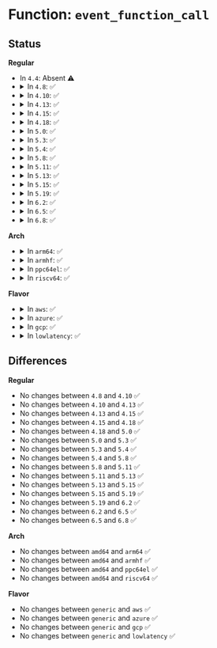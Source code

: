 # Function: <code>event_function_call</code>

## Status
<b>Regular</b>
<ul>
<li>
In <code>4.4</code>: Absent ⚠️
</li>
<li>
<details>
<summary>In <code>4.8</code>: ✅</summary>

```c
void event_function_call(struct perf_event *event, event_f func, void *data);
```

**Collision:** Unique Static

**Inline:** No

**Transformation:** False

**Instances:**

```
In kernel/events/core.c (ffffffff8118fd20)
Location: kernel/events/core.c:245
Inline: False
Direct callers:
  - kernel/events/core.c:perf_pmu_migrate_context
  - kernel/events/core.c:SYSC_perf_event_open
  - kernel/events/core.c:SYSC_perf_event_open
  - kernel/events/core.c:perf_ioctl
  - kernel/events/core.c:perf_event_release_kernel
  - kernel/events/core.c:perf_event_release_kernel
  - kernel/events/core.c:_perf_event_enable
  - kernel/events/core.c:_perf_event_disable
```
**Symbols:**

```
ffffffff8118fd20-ffffffff8118fe44: event_function_call (STB_LOCAL)
```
</details>
</li>
<li>
<details>
<summary>In <code>4.10</code>: ✅</summary>

```c
void event_function_call(struct perf_event *event, event_f func, void *data);
```

**Collision:** Unique Static

**Inline:** No

**Transformation:** False

**Instances:**

```
In kernel/events/core.c (ffffffff8119fc90)
Location: kernel/events/core.c:245
Inline: False
Direct callers:
  - kernel/events/core.c:perf_ioctl
  - kernel/events/core.c:_perf_event_enable
  - kernel/events/core.c:_perf_event_disable
  - kernel/events/core.c:perf_remove_from_context
```
**Symbols:**

```
ffffffff8119fc90-ffffffff8119fdb1: event_function_call (STB_LOCAL)
```
</details>
</li>
<li>
<details>
<summary>In <code>4.13</code>: ✅</summary>

```c
void event_function_call(struct perf_event *event, event_f func, void *data);
```

**Collision:** Unique Static

**Inline:** No

**Transformation:** False

**Instances:**

```
In kernel/events/core.c (ffffffff811a78b0)
Location: kernel/events/core.c:249
Inline: False
Direct callers:
  - kernel/events/core.c:perf_ioctl
  - kernel/events/core.c:_perf_event_enable
  - kernel/events/core.c:_perf_event_disable
  - kernel/events/core.c:perf_remove_from_context
```
**Symbols:**

```
ffffffff811a78b0-ffffffff811a79d1: event_function_call (STB_LOCAL)
```
</details>
</li>
<li>
<details>
<summary>In <code>4.15</code>: ✅</summary>

```c
void event_function_call(struct perf_event *event, event_f func, void *data);
```

**Collision:** Unique Static

**Inline:** No

**Transformation:** False

**Instances:**

```
In kernel/events/core.c (ffffffff811bb020)
Location: kernel/events/core.c:249
Inline: False
Direct callers:
  - kernel/events/core.c:perf_ioctl
  - kernel/events/core.c:_perf_event_enable
  - kernel/events/core.c:_perf_event_disable
  - kernel/events/core.c:perf_remove_from_context
```
**Symbols:**

```
ffffffff811bb020-ffffffff811bb143: event_function_call (STB_LOCAL)
```
</details>
</li>
<li>
<details>
<summary>In <code>4.18</code>: ✅</summary>

```c
void event_function_call(struct perf_event *event, event_f func, void *data);
```

**Collision:** Unique Static

**Inline:** No

**Transformation:** False

**Instances:**

```
In kernel/events/core.c (ffffffff811daf40)
Location: kernel/events/core.c:249
Inline: False
Direct callers:
  - kernel/events/core.c:_perf_ioctl
  - kernel/events/core.c:_perf_event_enable
  - kernel/events/core.c:_perf_event_disable
  - kernel/events/core.c:perf_remove_from_context
```
**Symbols:**

```
ffffffff811daf40-ffffffff811db066: event_function_call (STB_LOCAL)
```
</details>
</li>
<li>
<details>
<summary>In <code>5.0</code>: ✅</summary>

```c
void event_function_call(struct perf_event *event, event_f func, void *data);
```

**Collision:** Unique Static

**Inline:** No

**Transformation:** False

**Instances:**

```
In kernel/events/core.c (ffffffff811eb280)
Location: kernel/events/core.c:249
Inline: False
Direct callers:
  - kernel/events/core.c:_perf_ioctl
  - kernel/events/core.c:_perf_event_enable
  - kernel/events/core.c:_perf_event_disable
  - kernel/events/core.c:perf_remove_from_context
```
**Symbols:**

```
ffffffff811eb280-ffffffff811eb3a6: event_function_call (STB_LOCAL)
```
</details>
</li>
<li>
<details>
<summary>In <code>5.3</code>: ✅</summary>

```c
void event_function_call(struct perf_event *event, event_f func, void *data);
```

**Collision:** Unique Static

**Inline:** No

**Transformation:** False

**Instances:**

```
In kernel/events/core.c (ffffffff81201d30)
Location: kernel/events/core.c:248
Inline: False
Direct callers:
  - kernel/events/core.c:_perf_ioctl
  - kernel/events/core.c:_perf_event_enable
  - kernel/events/core.c:_perf_event_disable
  - kernel/events/core.c:perf_remove_from_context
```
**Symbols:**

```
ffffffff81201d30-ffffffff81201e52: event_function_call (STB_LOCAL)
```
</details>
</li>
<li>
<details>
<summary>In <code>5.4</code>: ✅</summary>

```c
void event_function_call(struct perf_event *event, event_f func, void *data);
```

**Collision:** Unique Static

**Inline:** No

**Transformation:** False

**Instances:**

```
In kernel/events/core.c (ffffffff8120ebe0)
Location: kernel/events/core.c:248
Inline: False
Direct callers:
  - kernel/events/core.c:_perf_ioctl
  - kernel/events/core.c:_perf_event_enable
  - kernel/events/core.c:_perf_event_disable
  - kernel/events/core.c:perf_remove_from_context
```
**Symbols:**

```
ffffffff8120ebe0-ffffffff8120ed02: event_function_call (STB_LOCAL)
```
</details>
</li>
<li>
<details>
<summary>In <code>5.8</code>: ✅</summary>

```c
void event_function_call(struct perf_event *event, event_f func, void *data);
```

**Collision:** Unique Static

**Inline:** No

**Transformation:** False

**Instances:**

```
In kernel/events/core.c (ffffffff81238a60)
Location: kernel/events/core.c:255
Inline: False
Direct callers:
  - kernel/events/core.c:perf_pmu_migrate_context
  - kernel/events/core.c:__do_sys_perf_event_open
  - kernel/events/core.c:_perf_event_period
  - kernel/events/core.c:_perf_event_enable
  - kernel/events/core.c:_perf_event_disable
```
**Symbols:**

```
ffffffff81238a60-ffffffff81238bbe: event_function_call (STB_LOCAL)
```
</details>
</li>
<li>
<details>
<summary>In <code>5.11</code>: ✅</summary>

```c
void event_function_call(struct perf_event *event, event_f func, void *data);
```

**Collision:** Unique Static

**Inline:** No

**Transformation:** False

**Instances:**

```
In kernel/events/core.c (ffffffff812429e0)
Location: kernel/events/core.c:258
Inline: False
Direct callers:
  - kernel/events/core.c:perf_pmu_migrate_context
  - kernel/events/core.c:__do_sys_perf_event_open
  - kernel/events/core.c:_perf_event_period
  - kernel/events/core.c:_perf_event_enable
  - kernel/events/core.c:_perf_event_disable
```
**Symbols:**

```
ffffffff812429e0-ffffffff81242b3d: event_function_call (STB_LOCAL)
```
</details>
</li>
<li>
<details>
<summary>In <code>5.13</code>: ✅</summary>

```c
void event_function_call(struct perf_event *event, event_f func, void *data);
```

**Collision:** Unique Static

**Inline:** No

**Transformation:** False

**Instances:**

```
In kernel/events/core.c (ffffffff81247e40)
Location: kernel/events/core.c:259
Inline: False
Direct callers:
  - kernel/events/core.c:_perf_event_period
  - kernel/events/core.c:_perf_event_enable
  - kernel/events/core.c:_perf_event_disable
  - kernel/events/core.c:perf_remove_from_context
```
**Symbols:**

```
ffffffff81247e40-ffffffff81247f9d: event_function_call (STB_LOCAL)
```
</details>
</li>
<li>
<details>
<summary>In <code>5.15</code>: ✅</summary>

```c
void event_function_call(struct perf_event *event, event_f func, void *data);
```

**Collision:** Unique Static

**Inline:** No

**Transformation:** False

**Instances:**

```
In kernel/events/core.c (ffffffff812821a0)
Location: kernel/events/core.c:260
Inline: False
Direct callers:
  - kernel/events/core.c:_perf_event_period
  - kernel/events/core.c:_perf_event_enable
  - kernel/events/core.c:_perf_event_disable
  - kernel/events/core.c:perf_remove_from_context
```
**Symbols:**

```
ffffffff812821a0-ffffffff812822fd: event_function_call (STB_LOCAL)
```
</details>
</li>
<li>
<details>
<summary>In <code>5.19</code>: ✅</summary>

```c
void event_function_call(struct perf_event *event, event_f func, void *data);
```

**Collision:** Unique Static

**Inline:** No

**Transformation:** False

**Instances:**

```
In kernel/events/core.c (ffffffff812d1980)
Location: kernel/events/core.c:260
Inline: False
Direct callers:
  - kernel/events/core.c:perf_event_task_disable
  - kernel/events/core.c:perf_event_task_disable
  - kernel/events/core.c:_perf_ioctl
  - kernel/events/core.c:_perf_ioctl
  - kernel/events/core.c:_perf_event_period
  - kernel/events/core.c:perf_event_pause
  - kernel/events/core.c:_perf_event_enable
  - kernel/events/core.c:perf_event_disable
  - kernel/events/core.c:perf_remove_from_context
```
**Symbols:**

```
ffffffff812d1980-ffffffff812d1ae7: event_function_call (STB_LOCAL)
```
</details>
</li>
<li>
<details>
<summary>In <code>6.2</code>: ✅</summary>

```c
void event_function_call(struct perf_event *event, event_f func, void *data);
```

**Collision:** Unique Static

**Inline:** No

**Transformation:** False

**Instances:**

```
In kernel/events/core.c (ffffffff8133a750)
Location: kernel/events/core.c:263
Inline: False
Direct callers:
  - kernel/events/core.c:perf_event_task_disable
  - kernel/events/core.c:perf_event_task_disable
  - kernel/events/core.c:_perf_ioctl
  - kernel/events/core.c:_perf_ioctl
  - kernel/events/core.c:_perf_event_period
  - kernel/events/core.c:perf_event_pause
  - kernel/events/core.c:_perf_event_enable
  - kernel/events/core.c:perf_event_disable
  - kernel/events/core.c:perf_remove_from_context
```
**Symbols:**

```
ffffffff8133a750-ffffffff8133a8b0: event_function_call (STB_LOCAL)
```
</details>
</li>
<li>
<details>
<summary>In <code>6.5</code>: ✅</summary>

```c
void event_function_call(struct perf_event *event, event_f func, void *data);
```

**Collision:** Unique Static

**Inline:** No

**Transformation:** False

**Instances:**

```
In kernel/events/core.c (ffffffff8136b630)
Location: kernel/events/core.c:263
Inline: False
Direct callers:
  - kernel/events/core.c:perf_event_task_disable
  - kernel/events/core.c:perf_event_task_disable
  - kernel/events/core.c:_perf_ioctl
  - kernel/events/core.c:_perf_ioctl
  - kernel/events/core.c:_perf_event_period
  - kernel/events/core.c:perf_event_pause
  - kernel/events/core.c:_perf_event_enable
  - kernel/events/core.c:perf_event_disable
  - kernel/events/core.c:perf_remove_from_context
```
**Symbols:**

```
ffffffff8136b630-ffffffff8136b790: event_function_call (STB_LOCAL)
```
</details>
</li>
<li>
<details>
<summary>In <code>6.8</code>: ✅</summary>

```c
void event_function_call(struct perf_event *event, event_f func, void *data);
```

**Collision:** Unique Static

**Inline:** No

**Transformation:** False

**Instances:**

```
In kernel/events/core.c (ffffffff813942b0)
Location: kernel/events/core.c:263
Inline: False
Direct callers:
  - kernel/events/core.c:perf_event_task_disable
  - kernel/events/core.c:perf_event_task_disable
  - kernel/events/core.c:_perf_ioctl
  - kernel/events/core.c:_perf_ioctl
  - kernel/events/core.c:_perf_event_period
  - kernel/events/core.c:perf_event_pause
  - kernel/events/core.c:_perf_event_enable
  - kernel/events/core.c:perf_event_disable
  - kernel/events/core.c:perf_remove_from_context
```
**Symbols:**

```
ffffffff813942b0-ffffffff81394410: event_function_call (STB_LOCAL)
```
</details>
</li>
</ul>
<b>Arch</b>
<ul>
<li>
<details>
<summary>In <code>arm64</code>: ✅</summary>

```c
void event_function_call(struct perf_event *event, event_f func, void *data);
```

**Collision:** Unique Static

**Inline:** No

**Transformation:** False

**Instances:**

```
In kernel/events/core.c (ffff8000102956d8)
Location: kernel/events/core.c:248
Inline: False
Direct callers:
  - kernel/events/core.c:_perf_ioctl
  - kernel/events/core.c:_perf_event_enable
  - kernel/events/core.c:_perf_event_disable
  - kernel/events/core.c:perf_remove_from_context
```
**Symbols:**

```
ffff8000102956d8-ffff8000102958a0: event_function_call (STB_LOCAL)
```
</details>
</li>
<li>
<details>
<summary>In <code>armhf</code>: ✅</summary>

```c
void event_function_call(struct perf_event *event, event_f func, void *data);
```

**Collision:** Unique Static

**Inline:** No

**Transformation:** False

**Instances:**

```
In kernel/events/core.c (c04c0d78)
Location: kernel/events/core.c:248
Inline: False
Direct callers:
  - kernel/events/core.c:_perf_ioctl
  - kernel/events/core.c:_perf_event_enable
  - kernel/events/core.c:_perf_event_disable
  - kernel/events/core.c:perf_remove_from_context
```
**Symbols:**

```
c04c0d78-c04c0ec0: event_function_call (STB_LOCAL)
```
</details>
</li>
<li>
<details>
<summary>In <code>ppc64el</code>: ✅</summary>

```c
void event_function_call(struct perf_event *event, event_f func, void *data);
```

**Collision:** Unique Static

**Inline:** No

**Transformation:** False

**Instances:**

```
In kernel/events/core.c (c000000000345b10)
Location: kernel/events/core.c:248
Inline: False
Direct callers:
  - kernel/events/core.c:_perf_ioctl
  - kernel/events/core.c:_perf_event_enable
  - kernel/events/core.c:_perf_event_disable
  - kernel/events/core.c:perf_remove_from_context
```
**Symbols:**

```
c000000000345b10-c000000000345d7c: event_function_call (STB_LOCAL)
```
</details>
</li>
<li>
<details>
<summary>In <code>riscv64</code>: ✅</summary>

```c
void event_function_call(struct perf_event *event, event_f func, void *data);
```

**Collision:** Unique Static

**Inline:** No

**Transformation:** False

**Instances:**

```
In kernel/events/core.c (ffffffe0001c8ac0)
Location: kernel/events/core.c:248
Inline: False
Direct callers:
  - kernel/events/core.c:_perf_ioctl
  - kernel/events/core.c:_perf_event_enable
  - kernel/events/core.c:_perf_event_disable
  - kernel/events/core.c:perf_remove_from_context
```
**Symbols:**

```
ffffffe0001c8ac0-ffffffe0001c8c16: event_function_call (STB_LOCAL)
```
</details>
</li>
</ul>
<b>Flavor</b>
<ul>
<li>
<details>
<summary>In <code>aws</code>: ✅</summary>

```c
void event_function_call(struct perf_event *event, event_f func, void *data);
```

**Collision:** Unique Static

**Inline:** No

**Transformation:** False

**Instances:**

```
In kernel/events/core.c (ffffffff81207200)
Location: kernel/events/core.c:248
Inline: False
Direct callers:
  - kernel/events/core.c:_perf_ioctl
  - kernel/events/core.c:_perf_event_enable
  - kernel/events/core.c:_perf_event_disable
  - kernel/events/core.c:perf_remove_from_context
```
**Symbols:**

```
ffffffff81207200-ffffffff81207322: event_function_call (STB_LOCAL)
```
</details>
</li>
<li>
<details>
<summary>In <code>azure</code>: ✅</summary>

```c
void event_function_call(struct perf_event *event, event_f func, void *data);
```

**Collision:** Unique Static

**Inline:** No

**Transformation:** False

**Instances:**

```
In kernel/events/core.c (ffffffff811f9e30)
Location: kernel/events/core.c:248
Inline: False
Direct callers:
  - kernel/events/core.c:_perf_ioctl
  - kernel/events/core.c:_perf_event_enable
  - kernel/events/core.c:_perf_event_disable
  - kernel/events/core.c:perf_remove_from_context
```
**Symbols:**

```
ffffffff811f9e30-ffffffff811f9f46: event_function_call (STB_LOCAL)
```
</details>
</li>
<li>
<details>
<summary>In <code>gcp</code>: ✅</summary>

```c
void event_function_call(struct perf_event *event, event_f func, void *data);
```

**Collision:** Unique Static

**Inline:** No

**Transformation:** False

**Instances:**

```
In kernel/events/core.c (ffffffff81204fd0)
Location: kernel/events/core.c:248
Inline: False
Direct callers:
  - kernel/events/core.c:_perf_ioctl
  - kernel/events/core.c:_perf_event_enable
  - kernel/events/core.c:_perf_event_disable
  - kernel/events/core.c:perf_remove_from_context
```
**Symbols:**

```
ffffffff81204fd0-ffffffff812050f2: event_function_call (STB_LOCAL)
```
</details>
</li>
<li>
<details>
<summary>In <code>lowlatency</code>: ✅</summary>

```c
void event_function_call(struct perf_event *event, event_f func, void *data);
```

**Collision:** Unique Static

**Inline:** No

**Transformation:** False

**Instances:**

```
In kernel/events/core.c (ffffffff8120c800)
Location: kernel/events/core.c:248
Inline: False
Direct callers:
  - kernel/events/core.c:_perf_ioctl
  - kernel/events/core.c:_perf_event_enable
  - kernel/events/core.c:_perf_event_disable
  - kernel/events/core.c:perf_remove_from_context
```
**Symbols:**

```
ffffffff8120c800-ffffffff8120c919: event_function_call (STB_LOCAL)
```
</details>
</li>
</ul>

## Differences
<b>Regular</b>
<ul>
<li>
No changes between <code>4.8</code> and <code>4.10</code> ✅
</li>
<li>
No changes between <code>4.10</code> and <code>4.13</code> ✅
</li>
<li>
No changes between <code>4.13</code> and <code>4.15</code> ✅
</li>
<li>
No changes between <code>4.15</code> and <code>4.18</code> ✅
</li>
<li>
No changes between <code>4.18</code> and <code>5.0</code> ✅
</li>
<li>
No changes between <code>5.0</code> and <code>5.3</code> ✅
</li>
<li>
No changes between <code>5.3</code> and <code>5.4</code> ✅
</li>
<li>
No changes between <code>5.4</code> and <code>5.8</code> ✅
</li>
<li>
No changes between <code>5.8</code> and <code>5.11</code> ✅
</li>
<li>
No changes between <code>5.11</code> and <code>5.13</code> ✅
</li>
<li>
No changes between <code>5.13</code> and <code>5.15</code> ✅
</li>
<li>
No changes between <code>5.15</code> and <code>5.19</code> ✅
</li>
<li>
No changes between <code>5.19</code> and <code>6.2</code> ✅
</li>
<li>
No changes between <code>6.2</code> and <code>6.5</code> ✅
</li>
<li>
No changes between <code>6.5</code> and <code>6.8</code> ✅
</li>
</ul>
<b>Arch</b>
<ul>
<li>
No changes between <code>amd64</code> and <code>arm64</code> ✅
</li>
<li>
No changes between <code>amd64</code> and <code>armhf</code> ✅
</li>
<li>
No changes between <code>amd64</code> and <code>ppc64el</code> ✅
</li>
<li>
No changes between <code>amd64</code> and <code>riscv64</code> ✅
</li>
</ul>
<b>Flavor</b>
<ul>
<li>
No changes between <code>generic</code> and <code>aws</code> ✅
</li>
<li>
No changes between <code>generic</code> and <code>azure</code> ✅
</li>
<li>
No changes between <code>generic</code> and <code>gcp</code> ✅
</li>
<li>
No changes between <code>generic</code> and <code>lowlatency</code> ✅
</li>
</ul>
